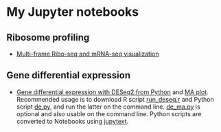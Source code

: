# My Jupyter notebooks

## Ribosome profiling

* [Multi-frame Ribo-seq and mRNA-seq visualization](ribosome_profiling/ribo_orf_plot.ipynb)

## Gene differential expression

* [Gene differential expression with DESeq2 from Python](deseq_from_python/de.ipynb) and [MA plot](deseq_from_python/de_ma.ipynb). Recommended usage is to download R script [run_deseq.r](deseq_from_python/run_deseq.r) and Python script [de.py](deseq_from_python/de.py), and run the latter on the command line. [de_ma.py](deseq_from_python/de_ma.py) is optional and also usable on the command line. Python scripts are converted to Notebooks using [jupytext](https://github.com/mwouts/jupytext).
